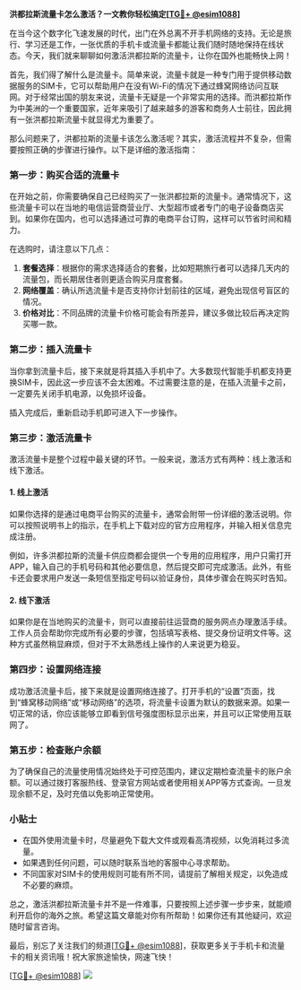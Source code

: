 **洪都拉斯流量卡怎么激活？一文教你轻松搞定[[TG💪+ @esim1088](https://t.me/s/esim1088)]**

在当今这个数字化飞速发展的时代，出门在外总离不开手机网络的支持。无论是旅行、学习还是工作，一张优质的手机卡或流量卡都能让我们随时随地保持在线状态。今天，我们就来聊聊如何激活洪都拉斯的流量卡，让你在国外也能畅快上网！

首先，我们得了解什么是流量卡。简单来说，流量卡就是一种专门用于提供移动数据服务的SIM卡，它可以帮助用户在没有Wi-Fi的情况下通过蜂窝网络访问互联网。对于经常出国的朋友来说，流量卡无疑是一个非常实用的选择。而洪都拉斯作为中美洲的一个重要国家，近年来吸引了越来越多的游客和商务人士前往，因此拥有一张洪都拉斯流量卡就显得尤为重要了。

那么问题来了，洪都拉斯的流量卡该怎么激活呢？其实，激活流程并不复杂，但需要按照正确的步骤进行操作。以下是详细的激活指南：

### **第一步：购买合适的流量卡**
在开始之前，你需要确保自己已经购买了一张洪都拉斯的流量卡。通常情况下，这些流量卡可以在当地的电信运营商营业厅、大型超市或者专门的电子设备商店买到。如果你在国内，也可以选择通过可靠的电商平台订购，这样可以节省时间和精力。

在选购时，请注意以下几点：
1. **套餐选择**：根据你的需求选择适合的套餐，比如短期旅行者可以选择几天内的流量包，而长期居住者则更适合购买月度套餐。
2. **网络覆盖**：确认所选流量卡是否支持你计划前往的区域，避免出现信号盲区的情况。
3. **价格对比**：不同品牌的流量卡价格可能会有所差异，建议多做比较后再决定购买哪一款。

### **第二步：插入流量卡**
当你拿到流量卡后，接下来就是将其插入手机中了。大多数现代智能手机都支持更换SIM卡，因此这一步应该不会太困难。不过需要注意的是，在插入流量卡之前，一定要先关闭手机电源，以免损坏设备。

插入完成后，重新启动手机即可进入下一步操作。

### **第三步：激活流量卡**
激活流量卡是整个过程中最关键的环节。一般来说，激活方式有两种：线上激活和线下激活。

#### **1. 线上激活**
如果你选择的是通过电商平台购买的流量卡，通常会附带一份详细的激活说明。你可以按照说明书上的指示，在手机上下载对应的官方应用程序，并输入相关信息完成注册。

例如，许多洪都拉斯的流量卡供应商都会提供一个专用的应用程序，用户只需打开APP，输入自己的手机号码和其他必要信息，然后提交即可完成激活。此外，有些卡还会要求用户发送一条短信至指定号码以验证身份，具体步骤会在购买时告知。

#### **2. 线下激活**
如果你是在当地购买的流量卡，则可以直接前往运营商的服务网点办理激活手续。工作人员会帮助你完成所有必要的步骤，包括填写表格、提交身份证明文件等。这种方式虽然稍显麻烦，但对于不太熟悉线上操作的人来说更为稳妥。

### **第四步：设置网络连接**
成功激活流量卡后，接下来就是设置网络连接了。打开手机的“设置”页面，找到“蜂窝移动网络”或“移动网络”的选项，将流量卡设置为默认的数据来源。如果一切正常的话，你应该能够立即看到信号强度图标显示出来，并且可以正常使用互联网了。

### **第五步：检查账户余额**
为了确保自己的流量使用情况始终处于可控范围内，建议定期检查流量卡的账户余额。可以通过拨打客服热线、登录官方网站或者使用相关APP等方式查询。一旦发现余额不足，及时充值以免影响正常使用。

### **小贴士**
- 在国外使用流量卡时，尽量避免下载大文件或观看高清视频，以免消耗过多流量。
- 如果遇到任何问题，可以随时联系当地的客服中心寻求帮助。
- 不同国家对SIM卡的使用规则可能有所不同，请提前了解相关规定，以免造成不必要的麻烦。

总之，激活洪都拉斯流量卡并不是一件难事，只要按照上述步骤一步步来，就能顺利开启你的海外之旅。希望这篇文章能对你有所帮助！如果你还有其他疑问，欢迎随时留言咨询。

最后，别忘了关注我们的频道[[TG💪+ @esim1088](https://t.me/s/esim1088)]，获取更多关于手机卡和流量卡的相关资讯哦！祝大家旅途愉快，网速飞快！

[[TG💪+ @esim1088](https://t.me/s/esim1088)] ![](https://i.postimg.cc/4NQfJmqS/Snipaste-2025-05-13-00-14-12.png)
